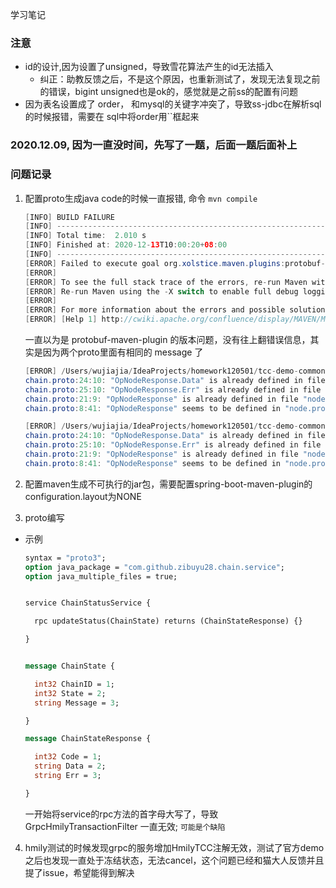 学习笔记
### 注意
* id的设计,因为设置了unsigned，导致雪花算法产生的id无法插入
    * 纠正：助教反馈之后，不是这个原因，也重新测试了，发现无法复现之前的错误，bigint unsigned也是ok的，感觉就是之前ss的配置有问题
* 因为表名设置成了 order， 和mysql的关键字冲突了，导致ss-jdbc在解析sql的时候报错，需要在 sql中将order用``框起来


### 2020.12.09, 因为一直没时间，先写了一题，后面一题后面补上

### 问题记录
1. 配置proto生成java code的时候一直报错, 命令 `mvn compile`
    ```java
   [INFO] BUILD FAILURE
   [INFO] ------------------------------------------------------------------------
   [INFO] Total time:  2.010 s
   [INFO] Finished at: 2020-12-13T10:00:20+08:00
   [INFO] ------------------------------------------------------------------------
   [ERROR] Failed to execute goal org.xolstice.maven.plugins:protobuf-maven-plugin:0.6.1:compile (default) on project tcc-demo-common: protoc did not exit cleanly. Review output for more information. -> [Help 1]
   [ERROR] 
   [ERROR] To see the full stack trace of the errors, re-run Maven with the -e switch.
   [ERROR] Re-run Maven using the -X switch to enable full debug logging.
   [ERROR] 
   [ERROR] For more information about the errors and possible solutions, please read the following articles:
   [ERROR] [Help 1] http://cwiki.apache.org/confluence/display/MAVEN/MojoFailureException
    ```
   一直以为是 protobuf-maven-plugin 的版本问题，没有往上翻错误信息，其实是因为两个proto里面有相同的 message 了
   ```java
   [ERROR] /Users/wujiajia/IdeaProjects/homework120501/tcc-demo-common/src/main/proto/node.proto [0:0]: chain.proto:23:9: "OpNodeResponse.Code" is already defined in file "node.proto".
   chain.proto:24:10: "OpNodeResponse.Data" is already defined in file "node.proto".
   chain.proto:25:10: "OpNodeResponse.Err" is already defined in file "node.proto".
   chain.proto:21:9: "OpNodeResponse" is already defined in file "node.proto".
   chain.proto:8:41: "OpNodeResponse" seems to be defined in "node.proto", which is not imported by "chain.proto".  To use it here, please add the necessary import.
   
   [ERROR] /Users/wujiajia/IdeaProjects/homework120501/tcc-demo-common/src/main/proto/chain.proto [0:0]: chain.proto:23:9: "OpNodeResponse.Code" is already defined in file "node.proto".
   chain.proto:24:10: "OpNodeResponse.Data" is already defined in file "node.proto".
   chain.proto:25:10: "OpNodeResponse.Err" is already defined in file "node.proto".
   chain.proto:21:9: "OpNodeResponse" is already defined in file "node.proto".
   chain.proto:8:41: "OpNodeResponse" seems to be defined in "node.proto", which is not imported by "chain.proto".  To use it here, please add the necessary import.
   ```

2. 配置maven生成不可执行的jar包，需要配置spring-boot-maven-plugin的configuration.layout为NONE

3. proto编写
* 示例
    ```protobuf
    syntax = "proto3";
    option java_package = "com.github.zibuyu28.chain.service";
    option java_multiple_files = true;
    
    
    service ChainStatusService {
    
      rpc updateStatus(ChainState) returns (ChainStateResponse) {}
    
    }
    
    
    message ChainState {
    
      int32 ChainID = 1;
      int32 State = 2;
      string Message = 3;
    
    }
    
    message ChainStateResponse {
    
      int32 Code = 1;
      string Data = 2;
      string Err = 3;
    
    }
    ```
   一开始将service的rpc方法的首字母大写了，导致 GrpcHmilyTransactionFilter 一直无效; `可能是个缺陷`

4. hmily测试的时候发现grpc的服务增加HmilyTCC注解无效，测试了官方demo之后也发现一直处于冻结状态，无法cancel，这个问题已经和猫大人反馈并且提了issue，希望能得到解决